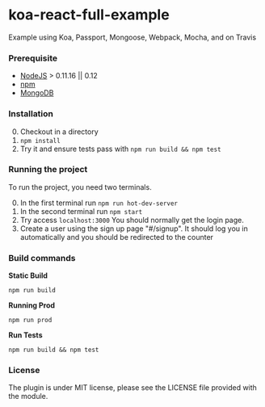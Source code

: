 # koa-react-full-example

Example using Koa, Passport, Mongoose, Webpack, Mocha, and on Travis

### Prerequisite

* [NodeJS](http://nodejs.org/download/) > 0.11.16 || 0.12
* [npm](https://www.npmjs.org/)
* [MongoDB](http://www.mongodb.org/downloads)

### Installation

0. Checkout in a directory
0. `npm install`
0. Try it and ensure tests pass with `npm run build && npm test`

### Running the project

To run the project, you need two terminals.

0. In the first terminal run `npm run hot-dev-server`
0. In the second terminal run `npm start`
0. Try access `localhost:3000` You should normally get the login page.
0. Create a user using the sign up page "#/signup". It should log you in automatically and you should be redirected to the counter

### Build commands

**Static Build**

`npm run build`

**Running Prod**

`npm run prod`

**Run Tests**

`npm run build && npm test`

### License

The plugin is under MIT license, please see the LICENSE file provided with the module.
